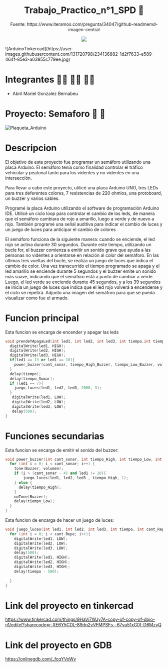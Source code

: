 <h1 align= "center">Trabajo_Practico_n°1_SPD 🤖</h1>

<p align="center">Fuente: https://www.iteramos.com/pregunta/34047/github-readmemd-imagen-central </p>
<p align="center">
  <img src= https://www.iteramos.com/pregunta/34047/github-readmemd-imagen-central/>
</p>
![ArduinoTinkercad](https://user-images.githubusercontent.com/131720798/234136882-1d2f7633-e589-464f-85e3-a03955c779ee.jpg)

# Integrantes 👩‍🎓 👨‍🎓 👨‍🎓
- Abril Mariel Gonzalez Bernabeu

# Proyecto: Semaforo 🚦 🚦 
![Plaqueta_Arduino](https://user-images.githubusercontent.com/131720798/234137513-a1cdb3da-d713-4e2f-8134-00bdde433fa4.png)

# Descripcion 
El objetivo de este proyecto fue programar un semáforo utilizando una placa Arduino. El semáforo tenía como finalidad controlar el tráfico vehicular y peatonal tanto para los videntes y no videntes en una intersección.

Para llevar a cabo este proyecto, utilicé una placa Arduino UNO, tres LEDs para tres deferentes colores, 7 resistencias de 220 ohmios, una protoboard, un buzzer y varios cables.

Programé la placa Arduino utilizando el software de programación Arduino IDE. Utilicé un ciclo loop para controlar el cambio de los leds, de manera que el semáforo cambiara de rojo a amarillo, luego a verde y de nuevo a rojo. También programé una señal auditiva para indicar el cambio de luces y un juego de luces para anticipar el cambio de colores

El semáforo funciona de la siguiente manera: cuando se enciende, el led rojo se activa durante 30 segundos. Durante este tiempo, utilizando un bucle for, el buzzer comienza a emitir un sonido grave que ayuda a las personas no videntes a orientarse en relación al color del semáforo. En las últimas tres vueltas del bucle, se realiza un juego de luces que indica el cambio de color. Una vez transcurrido el tiempo programado se apaga y el led amarillo se enciende durante 5 segundos y el buzzer emite un sonido más suave, indicando que el semáforo está a punto de cambiar a verde. Luego, el led verde se enciende durante 45 segundos, y a los 39 segundos se inicia un juego de luces que indica que el led rojo volverá a encenderse y el ciclo se repetirá.
Adjunto una imagen del semáforo para que se pueda visualizar como fue el armado.

# Funcion principal
Esta funcion se encarga de encender y apagar las leds
```c++
void prendeYApagaLed(int led1, int led2, int led3, int tiempo,int tiempo_Sumar, int cant_sonar, int tiempo_Low_Buzzer, int tiempo_High_Buzzer, int volumen){
  digitalWrite(led1, HIGH);
  digitalWrite(led2, HIGH);
  digitalWrite(led3, HIGH);
  if(led1 == 13 or led1 == 10){
  	power_buzzer(cant_sonar, tiempo_High_Buzzer, tiempo_Low_Buzzer, volumen, led1, led2, led3);
  }
  delay(tiempo);
  delay(tiempo_Sumar);
  if (led1 == 7){
    juego_luces(led1, led2, led3, 2000, 3); 
  }
   digitalWrite(led1, LOW);
   digitalWrite(led2, LOW);
   digitalWrite(led3, LOW);
   delay(500); 
}
```
# Funciones secundarias
Esta funcion se encarga de emitir el sonido del buzzer:
```c++
void power_buzzer(int cant_sonar, int tiempo_High, int tiempo_Low, int volumen, int led1, int led2, int led3){
  for (int i = 0; i < cant_sonar; i++) {
  	tone(Buzzer, volumen);
    if (i > (cant_sonar - 4) and led1 != 10){
    	juego_luces(led1, led2, led3 , tiempo_High, 1);
    } else {
      delay(tiempo_High);
    }
  	noTone(Buzzer);
    delay(tiempo_Low);
  }
}
```
Esta funcion de encarga de hacer un juego de luces:
```c++
void juego_luces(int led1, int led2, int led3, int tiempo, int cant_Repe){
  for (int i = 0; i < cant_Repe; i++){
  	digitalWrite(led1, LOW);
    digitalWrite(led2, LOW);
    digitalWrite(led3, LOW);
  	delay(500);
  	digitalWrite(led1, HIGH);
    digitalWrite(led2, HIGH);
    digitalWrite(led3, HIGH);
  	delay(tiempo - 500);
    
  }
}
```
# Link del proyecto en tinkercad

https://www.tinkercad.com/things/9HaVi7WJy7A-copy-of-copy-of-dojo-n1/editel?sharecode=r-XE6Y5CDL-89dq2vVFMPSFs--67va51xG0f-D6MzyQ

# Link del proyecto en GDB

https://onlinegdb.com/_fcqYVoWv
